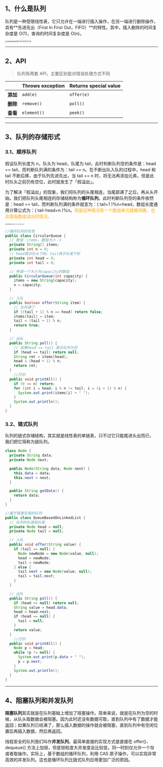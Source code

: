 ## 1、什么是队列

队列是一种受限线性表，它只允许在一端进行插入操作，在另一端进行删除操作，具有**先进先出（First In First Out，FIFO）**的特性。其中，插入删除的时间复杂度是 O(1)，查询的时间复杂度是 O(n)。

<img src="https://tva1.sinaimg.cn/large/00831rSTly1gcfspzb44uj31640cqdj8.jpg" alt="newname2020-03-0219.13.26" style="zoom: 40%;" />

----

## 2、API

> 队列有两套 API，主要区别是对错误处理方式不同

|          | Throws exception | Returns special value |
| -------- | ---------------- | --------------------- |
| **添加** | `add(e)`         | `offer(e)`            |
| **删除** | `remove()`       | `poll()`              |
| **查看** | `element()`      | `peek()`              |

----

## 3、队列的存储形式

### 3.1、顺序队列

假设队列长度为 n，队头为 head，队尾为 tail，此时判断队列空的条件是：head == tail，而判断队列满的条件为：tail == n。在不断出队入队的过程中，head 和 tail 不断后移，由于队列先进先出，当 tail == n 时，将无法再添加元素，但是此时队头之前仍有空位，此时就发生了「假溢出」。

为了解决「假溢出」的现象，我们将队列的头尾相连，当尾部满了之后，再从头开始。我们把队列头尾相连的存储结构称为**循环队列**。此时判断队列空的条件依然是：head == tail，而判断队列满的条件就变为：( tail+1 )%n=head​，数组长度通用计算公式为：( tail-head+n )%n​。<font color=orange>但是这种情况有一个数组单元就被闲置，也会面临数组溢出的情况。</font>

<img src="https://tva1.sinaimg.cn/large/00831rSTly1gcftvpsydbj30km0nggod.jpg" alt="newname2020-03-0219.53.39" style="zoom:29%;" />

```java
//循环队列的实现
public class CircularQueue {
  // 数组：items，数组大小：n
  private String[] items;
  private int n = 0;
  // head表示队头下标，tail表示队尾下标
  private int head = 0;
  private int tail = 0;

  // 申请一个大小为capacity的数组
  public CircularQueue(int capacity) {
    items = new String[capacity];
    n = capacity;
  }

  // 入队
  public boolean offer(String item) {
    // 队列满了
    if ((tail + 1) % n == head) return false;
    items[tail] = item;
    tail = (tail + 1) % n;
    return true;
  }

  // 出队
  public String poll() {
    // 如果head == tail 表示队列为空
    if (head == tail) return null;
    String ret = items[head];
    head = (head + 1) % n;
    return ret;
  }
	//打印
  public void printAll() {
    if (0 == n) return;
    for (int i = head; i % n != tail; i = (i + 1) % n) {
      System.out.print(items[i] + " ");
    }
    System.out.println();
  }
}
```



### 3.2、链式队列

队列的链式存储结构，其实就是线性表的单链表，只不过它只能尾进头出而已， 我们把它简称为链队列。

```java
class Node {
  private String data;
  private Node next;

  public Node(String data, Node next) {
    this.data = data;
    this.next = next;
  }

  public String getData() {
    return data;
  }
}

//基于链表实现的队列
public class QueueBasedOnLinkedList {
  // 队列的队首和队尾
  private Node head = null;
  private Node tail = null;

  // 入队
  public void offer(String value) {
    if (tail == null) {
      Node newNode = new Node(value, null);
      head = newNode;
      tail = newNode;
    } else {
      tail.next = new Node(value, null);
      tail = tail.next;
    }
  }

  // 出队
  public String poll() {
    if (head == null) return null;
    String value = head.data;
    head = head.next;
    if (head == null) {
      tail = null;
    }
    return value;
  }
	//打印
  public void printAll() {
    Node p = head;
    while (p != null) {
      System.out.print(p.data + " ");
      p = p.next;
    }
    System.out.println();
  }
}
```



----

## 4、阻塞队列和并发队列

**阻塞队列**其实就是在队列基础上增加了阻塞操作。简单来说，就是在队列为空的时候，从队头取数据会被阻塞。因为此时还没有数据可取，直到队列中有了数据才能返回；如果队列已经满了，那么插入数据的操作就会被阻塞，直到队列中有空闲位置后再插入数据，然后再返回。

线程安全的队列我们叫作**并发队列**。最简单直接的实现方式是直接在 offer()、dequeue() 方法上加锁，但是锁粒度大并发度会比较低，同一时刻仅允许一个存或者取操作。实际上，基于数组的循环队列，利用 CAS 原子操作，可以实现非常高效的并发队列。这也是循环队列比链式队列应用更加广泛的原因。